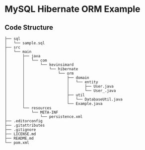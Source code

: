 # MySQL Hibernate ORM Example

## Code Structure

    ├── sql
    │   └── sample.sql
    ├── src
    │   └── main
    │       ├── java
    │       │   └── com
    │       │       └── kevinsimard
    │       │           └── hibernate
    │       │               └── orm
    │       │                   ├── domain
    │       │                   │   └── entity
    │       │                   │       ├── User.java
    │       │                   │       └── User_.java
    │       │                   ├── util
    │       │                   │   └── DatabaseUtil.java
    │       │                   └── Example.java
    │       └── resources
    │           └── META-INF
    │               └── persistence.xml
    ├── .editorconfig
    ├── .gitattributes
    ├── .gitignore
    ├── LICENSE.md
    ├── README.md
    └── pom.xml
